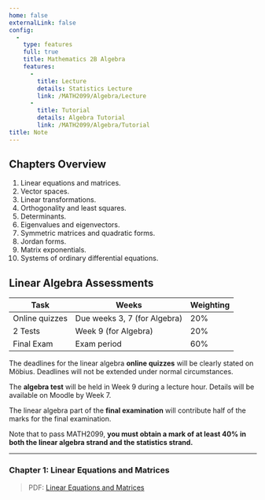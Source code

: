 ```yaml
---
home: false
externalLink: false
config:
  -
    type: features
    full: true
    title: Mathematics 2B Algebra
    features:
      -
        title: Lecture
        details: Statistics Lecture
        link: /MATH2099/Algebra/Lecture
      -
        title: Tutorial
        details: Algebra Tutorial
        link: /MATH2099/Algebra/Tutorial
title: Note
---
```


## Chapters Overview

1. Linear equations and matrices.
2. Vector spaces.
3. Linear transformations.
4. Orthogonality and least squares.
5. Determinants.
6. Eigenvalues and eigenvectors.
7. Symmetric matrices and quadratic forms.
8. Jordan forms.
9. Matrix exponentials.
10. Systems of ordinary differential equations.

## Linear Algebra Assessments

|Task|Weeks|Weighting|
|---|---|---|
|Online quizzes|Due weeks 3, 7 (for Algebra) |20%|
|2 Tests| Week 9 (for Algebra)|20%|
|Final Exam|Exam period|60%|

The deadlines for the linear algebra **online quizzes** will be clearly stated on Möbius. Deadlines will not be extended under normal circumstances.

The **algebra test** will be held in Week 9 during a lecture hour. Details will be available on Moodle by Week 7.

 The linear algebra part of the **final examination** will contribute half of the marks for the final examination.
 
 Note that to pass MATH2099, **you must obtain a mark of at least 40% in both the linear algebra strand and the statistics strand.**


---

### Chapter 1: Linear Equations and Matrices

> PDF: [Linear Equations and Matrices](/MATH2099/MATH2099_LA_Chap01_1pp.pdf)
